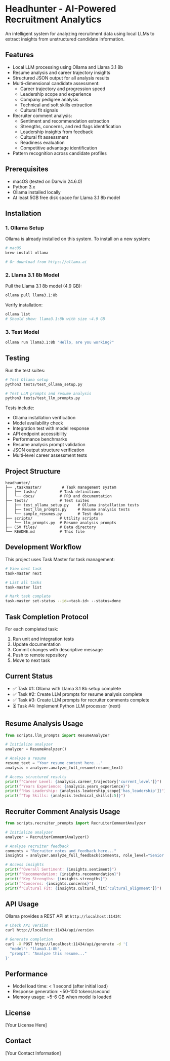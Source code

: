 # Headhunter - AI-Powered Recruitment Analytics

An intelligent system for analyzing recruitment data using local LLMs to extract insights from unstructured candidate information.

## Features

- Local LLM processing using Ollama and Llama 3.1 8b
- Resume analysis and career trajectory insights
- Structured JSON output for all analysis results
- Multi-dimensional candidate assessment:
  - Career trajectory and progression speed
  - Leadership scope and experience
  - Company pedigree analysis
  - Technical and soft skills extraction
  - Cultural fit signals
- Recruiter comment analysis:
  - Sentiment and recommendation extraction
  - Strengths, concerns, and red flags identification
  - Leadership insights from feedback
  - Cultural fit assessment
  - Readiness evaluation
  - Competitive advantage identification
- Pattern recognition across candidate profiles

## Prerequisites

- macOS (tested on Darwin 24.6.0)
- Python 3.x
- Ollama installed locally
- At least 5GB free disk space for Llama 3.1 8b model

## Installation

### 1. Ollama Setup

Ollama is already installed on this system. To install on a new system:

```bash
# macOS
brew install ollama

# Or download from https://ollama.ai
```

### 2. Llama 3.1 8b Model

Pull the Llama 3.1 8b model (4.9 GB):

```bash
ollama pull llama3.1:8b
```

Verify installation:

```bash
ollama list
# Should show: llama3.1:8b with size ~4.9 GB
```

### 3. Test Model

```bash
ollama run llama3.1:8b "Hello, are you working?"
```

## Testing

Run the test suites:

```bash
# Test Ollama setup
python3 tests/test_ollama_setup.py

# Test LLM prompts and resume analysis
python3 tests/test_llm_prompts.py
```

Tests include:
- Ollama installation verification
- Model availability check
- Integration test with model response
- API endpoint accessibility
- Performance benchmarks
- Resume analysis prompt validation
- JSON output structure verification
- Multi-level career assessment tests

## Project Structure

```
headhunter/
├── .taskmaster/         # Task management system
│   ├── tasks/          # Task definitions
│   └── docs/           # PRD and documentation
├── tests/              # Test suites
│   ├── test_ollama_setup.py    # Ollama installation tests
│   ├── test_llm_prompts.py     # Resume analysis tests
│   └── sample_resumes.py       # Test data
├── scripts/            # Utility scripts
│   └── llm_prompts.py  # Resume analysis prompts
├── CSV files/          # Data directory
└── README.md           # This file
```

## Development Workflow

This project uses Task Master for task management:

```bash
# View next task
task-master next

# List all tasks
task-master list

# Mark task complete
task-master set-status --id=<task-id> --status=done
```

## Task Completion Protocol

For each completed task:
1. Run unit and integration tests
2. Update documentation
3. Commit changes with descriptive message
4. Push to remote repository
5. Move to next task

## Current Status

- ✅ Task #1: Ollama with Llama 3.1 8b setup complete
- ✅ Task #2: Create LLM prompts for resume analysis complete
- ✅ Task #3: Create LLM prompts for recruiter comments complete
- ⏳ Task #4: Implement Python LLM processor (next)

## Resume Analysis Usage

```python
from scripts.llm_prompts import ResumeAnalyzer

# Initialize analyzer
analyzer = ResumeAnalyzer()

# Analyze a resume
resume_text = "Your resume content here..."
analysis = analyzer.analyze_full_resume(resume_text)

# Access structured results
print(f"Career Level: {analysis.career_trajectory['current_level']}")
print(f"Years Experience: {analysis.years_experience}")
print(f"Has Leadership: {analysis.leadership_scope['has_leadership']}")
print(f"Top Skills: {analysis.technical_skills[:5]}")
```

## Recruiter Comment Analysis Usage

```python
from scripts.recruiter_prompts import RecruiterCommentAnalyzer

# Initialize analyzer
analyzer = RecruiterCommentAnalyzer()

# Analyze recruiter feedback
comments = "Recruiter notes and feedback here..."
insights = analyzer.analyze_full_feedback(comments, role_level="Senior Engineer")

# Access insights
print(f"Overall Sentiment: {insights.sentiment}")
print(f"Recommendation: {insights.recommendation}")
print(f"Key Strengths: {insights.strengths}")
print(f"Concerns: {insights.concerns}")
print(f"Cultural Fit: {insights.cultural_fit['cultural_alignment']}")
```

## API Usage

Ollama provides a REST API at `http://localhost:11434`:

```bash
# Check API version
curl http://localhost:11434/api/version

# Generate completion
curl -X POST http://localhost:11434/api/generate -d '{
  "model": "llama3.1:8b",
  "prompt": "Analyze this resume..."
}'
```

## Performance

- Model load time: < 1 second (after initial load)
- Response generation: ~50-100 tokens/second
- Memory usage: ~5-6 GB when model is loaded

## License

[Your License Here]

## Contact

[Your Contact Information]